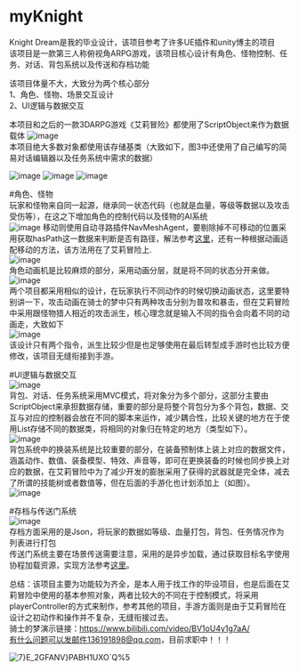 # myKnight
 Knight Dream是我的毕业设计，该项目参考了许多UE插件和unity博主的项目  
 该项目是一款第三人称俯视角ARPG游戏，该项目核心设计有角色、怪物控制、任务、对话、背包系统以及传送和存档功能  
 
 该项目体量不大，大致分为两个核心部分  
 1、角色、怪物、场景交互设计  
 2、UI逻辑与数据交互
 
本项目和之后的一款3DARPG游戏《艾莉冒险》都使用了ScriptObject来作为数据载体
![image](https://github.com/ArashiHF/myKnight/assets/56665189/bb97b6e4-9db5-46e6-8cc7-f281072d389a)  
本项目绝大多数对象都使用该存储基类（大致如下，图3中还使用了自己编写的简易对话编辑器以及任务系统中需求的数据）

![image](https://github.com/ArashiHF/myKnight/assets/56665189/af03d638-0e4b-4016-8ef6-23154259af87)
![image](https://github.com/ArashiHF/myKnight/assets/56665189/5af9be79-e56f-41bf-8b67-4ad86f60af08)
![image](https://github.com/ArashiHF/myKnight/assets/56665189/2dc07a4c-b188-44ee-be4e-581554ac51f2)


#角色、怪物  
玩家和怪物来自同一起源，继承同一状态代码（也就是血量，等级等数据以及攻击受伤等），在这之下增加角色的控制代码以及怪物的AI系统  
![image](https://github.com/ArashiHF/myKnight/assets/56665189/2cb7717e-9cb7-42cf-b6ae-a470abd9387d)
移动则使用自动寻路插件NavMeshAgent，要剔除掉不可移动的位置采用获取hasPath这一数据来判断是否有路径，解法参考[这里](https://blog.csdn.net/qq_52855744/article/details/118724620)，还有一种根据动画适配移动的方法，该方法用在了艾莉冒险上.  
![image](https://github.com/ArashiHF/myKnight/assets/56665189/f1da5d12-59ff-48d1-b438-9f5e47ae5e73)  
角色动画机是比较麻烦的部分，采用动画分层，就是将不同的状态分开来做。  
![image](https://github.com/ArashiHF/myKnight/assets/56665189/1394a682-ff74-49c0-af34-af3e258719a5)  
两个项目都采用相似的设计，在玩家执行不同动作的时候切换动画状态，这里要特别讲一下，攻击动画在骑士的梦中只有两种攻击分别为普攻和暴击，但在艾莉冒险中采用跟怪物猎人相近的攻击派生，核心理念就是输入不同的指令会向着不同的动画走，大致如下  
![image](https://github.com/ArashiHF/myKnight/assets/56665189/f0c9adb7-f9d7-4014-b256-4de5b1bcf90a)  
该设计只有两个指令，派生比较少但是也足够使用在最后转型成手游时也比较方便修改，该项目无缝衔接到手游。  

#UI逻辑与数据交互  
![image](https://github.com/ArashiHF/myKnight/assets/56665189/0267030b-8e60-4577-8959-412d725024d0)  
背包、对话、任务系统采用MVC模式，将对象分为多个部分，这部分主要由ScriptObject来承担数据存储，重要的部分是将整个背包分为多个背包，数据、交互与对应的控制器会放在不同的脚本来运作，减少耦合性，比较关键的地方在于使用List存储不同的数据类，将相同的对象归在特定的地方（类型如下）。  
![image](https://github.com/ArashiHF/myKnight/assets/56665189/ee2d0bdb-37f3-4362-a293-0faf05247337)  
背包系统中的换装系统是比较重要的部分，在装备预制体上装上对应的数据文件，涵盖动作、数值、装备模型、特效、声音等，即可在更换装备的时候也同步换上对应的数据，在艾莉冒险中为了减少开发的膨胀采用了获得的武器就是完全体，减去了所谓的技能树或者数值等，但在后面的手游化也计划添加上（如图）。  
![image](https://github.com/ArashiHF/myKnight/assets/56665189/5df1a3a7-7ec1-4ba2-826a-3b00f5bf747b)

#存档与传送门系统  
![image](https://github.com/ArashiHF/myKnight/assets/56665189/3686e1fc-1192-4045-973b-790e2a8f5f68)  
存档方面采用的是Json，将玩家的数据如等级、血量打包，背包、任务情况作为列表进行打包  
传送门系统主要在场景传送需要注意，采用的是异步加载，通过获取目标名字使用协程加载资源，实现方法参考[这里](https://blog.csdn.net/xinzhilinger/article/details/110836837)。  

总结：该项目主要为功能较为齐全，是本人用于找工作的毕设项目，也是后面在艾莉冒险中使用的基本参照对象，两者比较大的不同在于控制模式，将采用playerController的方式来制作，参考其他的项目，手游方面则是由于艾莉冒险在设计之初动作和操作并不复杂，无缝衔接过去。  
骑士的梦演示链接：https://www.bilibili.com/video/BV1oU4y1g7aA/  
有什么问题可以发邮件136191898@qq.com，目前求职中！！！

![7}E_2GFANV}PABH1UXO`Q%5](https://github.com/ArashiHF/myKnight/assets/56665189/c7bdd4a5-f210-47d1-98d6-1435d8215f4d)






